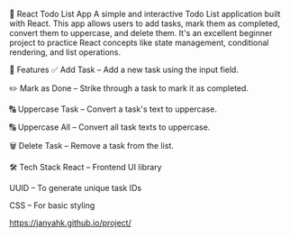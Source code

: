 📝 React Todo List App
A simple and interactive Todo List application built with React. This app allows users to add tasks, mark them as completed, convert them to uppercase, and delete them. It's an excellent beginner project to practice React concepts like state management, conditional rendering, and list operations.

🚀 Features
✅ Add Task – Add a new task using the input field.

✏️ Mark as Done – Strike through a task to mark it as completed.

🔠 Uppercase Task – Convert a task's text to uppercase.

🔠 Uppercase All – Convert all task texts to uppercase.

🗑️ Delete Task – Remove a task from the list.

🛠️ Tech Stack
React – Frontend UI library

UUID – To generate unique task IDs

CSS – For basic styling

 https://janyahk.github.io/project/
